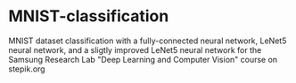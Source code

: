 # MNIST-classification
MNIST dataset classification with a fully-connected neural network, LeNet5 neural network, and a sligtly improved LeNet5 neural network for the Samsung Research Lab "Deep Learning and Computer Vision" course on stepik.org
